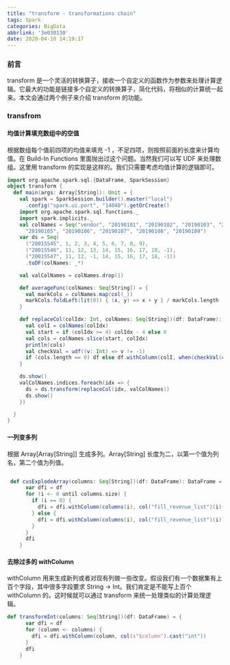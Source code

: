 ```yaml
---
title: "transform - transformations chain"
tags: Spark
categories: BigData
abbrlink: '3e030130'
date: 2020-04-10 14:19:17
---
```

### 前言
transform 是一个灵活的转换算子，接收一个自定义的函数作为参数来处理计算逻辑。它最大的功能是链接多个自定义的转换算子，简化代码，将相似的计算统一起来。本文会通过两个例子来介绍 transform 的功能。
<!--more-->

### transfrom
#### 均值计算填充数组中的空值
根据数组每个值前四项的均值来填充 -1 ，不足四项，则按照前面的长度来计算均值。在 Build-In Functions 里面抛出过这个问题。当然我们可以写 UDF 来处理数组。这里用 transform 的实现是这样的。我们只需要考虑均值计算的逻辑即可。

```scala
import org.apache.spark.sql.{DataFrame, SparkSession}
object transform {
  def main(args: Array[String]): Unit = {
    val spark = SparkSession.builder().master("local")
      .config("spark.ui.port", "14040").getOrCreate()
    import org.apache.spark.sql.functions._
    import spark.implicits._
    val colNames = Seq("vendor", "20190101", "20190102", "20190103", "20190104",
      "20190105", "20190106", "20190107", "20190108", "20190109")
    var ds = Seq(
      ("20015545", 1, 2, 3, 4, 5, 6, 7, 8, 9),
      ("20015546", 11, 12, 13, 14, 15, 16, 17, 18, -1),
      ("20015547", 11, 12, -1, 14, 15, 16, 17, 18, -1))
      .toDF(colNames: _*)

    val valColNames = colNames.drop(1)

    def averageFunc(colNames: Seq[String]) = {
      val markCols = colNames.map(col(_))
      markCols.foldLeft(lit(0)) { (x, y) => x + y } / markCols.length
    }

    def replaceCol(colIdx: Int, colNames: Seq[String])(df: DataFrame): DataFrame = {
      val colI = colNames(colIdx)
      val start = if (colIdx >= 4) colIdx - 4 else 0
      val cols = colNames.slice(start, colIdx)
      println(cols)
      val checkVal = udf((v: Int) => v != -1)
      if (cols.length == 0) df else df.withColumn(colI, when(checkVal(col(colI)), col(colI)).otherwise(averageFunc(cols)))
    }

    ds.show()
    valColNames.indices.foreach(idx => {
      ds = ds.transform(replaceCol(idx, valColNames))
      ds.show()
    })

  }
}
```


#### 一列变多列
根据 Array[Array[String]] 生成多列。Array[String] 长度为二，以第一个值为列名，第二个值为列值。

```scala

 def cusExplodeArray(columns: Seq[String])(df: DataFrame): DataFrame = {
      var dfi = df
      for (i <- 0 until columns.size) {
        if (i == 0) {
          dfi = dfi.withColumn(columns(i), col("fill_revenue_list")(i)(0))
        } else {
          dfi = dfi.withColumn(columns(i), col("fill_revenue_list")(i))
        }
      }
      dfi
    }

```

#### 去除过多的 withColumn

withColumn 用来生成新列或者对现有列做一些改变。假设我们有一个数据集有上百个字段，其中很多字段要求 String -> Int。我们肯定是不能写上百个 withColumn 的。这时候就可以通过 transform 来统一处理类似的计算处理逻辑。

```scala
def transformInt(columns: Seq[String])(df: DataFrame) = {
      var dfi = df
      for (column <- columns) {
        dfi = dfi.withColumn(column, col(s"$column").cast("int"))
      }
      dfi
    }

```
